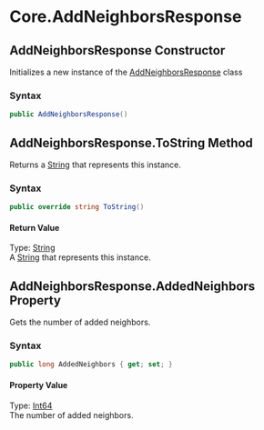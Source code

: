 # Core.AddNeighborsResponse
## AddNeighborsResponse Constructor 
 

Initializes a new instance of the <a href="T_Iota_Lib_CSharp_Api_Core_AddNeighborsResponse">AddNeighborsResponse</a> class



### Syntax


```cs
public AddNeighborsResponse()
```


## AddNeighborsResponse.ToString Method 
 

Returns a <a href="http://msdn2.microsoft.com/en-us/library/s1wwdcbf" target="_blank">String</a> that represents this instance.



### Syntax


```cs
public override string ToString()
```


#### Return Value
Type: <a href="http://msdn2.microsoft.com/en-us/library/s1wwdcbf" target="_blank">String</a><br />A <a href="http://msdn2.microsoft.com/en-us/library/s1wwdcbf" target="_blank">String</a> that represents this instance.

## AddNeighborsResponse.AddedNeighbors Property 
 

Gets the number of added neighbors.



### Syntax


```cs
public long AddedNeighbors { get; set; }
```


#### Property Value
Type: <a href="http://msdn2.microsoft.com/en-us/library/6yy583ek" target="_blank">Int64</a><br />The number of added neighbors.

